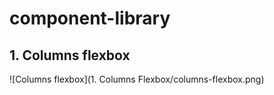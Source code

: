 # component-library

## 1. Columns flexbox
![Columns flexbox](1. Columns Flexbox/columns-flexbox.png)